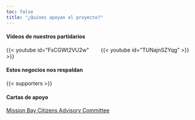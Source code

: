 ```yaml
---
toc: false
title: "¿Quines apoyan el proyecto?"
---
```

#### Videos de nuestros partidarios

<div class="video-container">
    <div class="video-wrapper">
    {{< youtube id="FsCGWt2VU2w" >}}
    </div>
    <div class="video-wrapper">
    {{< youtube id="TUNajnSZYqg" >}}
    </div>
</div>

#### Estos negocios nos respaldan

{{< supporters >}}

<style>
.video-container {
    display: flex;
    justify-content: space-between;
}

.video-wrapper {
    flex: 1; /* Equal width for both videos */
    margin-right: 1rem; /* 1rem margin between videos (adjust as needed) */
    box-sizing: border-box; /* Include padding and border in the width */
}
</style>

#### Cartas de apoyo
[Mission Bay Citizens Advisory Committee](/MB-CAC-Letter-of-Support.pdf)
